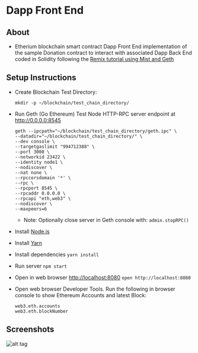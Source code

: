 # Dapp Front End

## About

* Etherium blockchain smart contract Dapp Front End implementation of the sample Donation contract to interact with associated Dapp Back End coded in Solidity following the [Remix tutorial using Mist and Geth](https://remix.readthedocs.io/en/latest/tutorial_mist.html)

## Setup Instructions

* Create Blockchain Test Directory:
	
	```
	mkdir -p ~/blockchain/test_chain_directory/
	```

* Run Geth (Go Ethereum) Test Node HTTP-RPC server endpoint at http://0.0.0.0:8545

	```
	geth --ipcpath="~/blockchain/test_chain_directory/geth.ipc" \
	--datadir="~/blockchain/test_chain_directory/" \
	--dev console \
	--targetgaslimit "994712388" \
	--port 3000 \
	--networkid 23422 \
	--identity node1 \
	--nodiscover \
	--nat none \
	--rpccorsdomain '*' \
	--rpc \
	--rpcport 8545 \
	--rpcaddr 0.0.0.0 \
	--rpcapi "eth,web3" \
	--nodiscover \
	--maxpeers=6
	``` 

	* Note: Optionally close server in Geth console with: `admin.stopRPC()`

* Install [Node.js](https://nodejs.org/en/download/)

* Install [Yarn](https://yarnpkg.com)

* Install dependencies `yarn install`

* Run server `npm start`

* Open in web browser [http://localhost:8080](http://localhost:8080) `open http://localhost:8080`

* Open web browser Developer Tools. Run the following in browser console to show Ethereum Accounts and latest Block:

	```
	web3.eth.accounts
	web3.eth.blockNumber
	```

## Screenshots

![alt tag](https://raw.githubusercontent.com/ltfschoen/dapp_front_end/master/screenshots/dapp_front_end.png)


